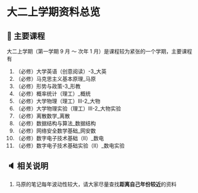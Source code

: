 # 大二上学期资料总览

## :book: 主要课程

大二上学期（第一学期 9 月 ～ 次年 1 月）是课程较为紧张的一个学期，主要课程有

1. （必修）大学英语（创意阅读）-3_大英
2. （必修）马克思主义基本原理_马原
3. （必修）形势与政策-3_形教
4. （必修）概率统计（理工）_概统
5. （必修）大学物理（理工）Ⅲ-2_大物
6. （必修）大学物理实验（理工）Ⅲ-2_大物实验
7. （必修）离散数学_离散
8. （必修）数据结构与算法_数据结构
9. （必修）网络安全数学基础_网安数
10. （必修）数字电子技术基础（Ⅱ）_数电
11. （必修）数字电子技术基础实验（Ⅱ）_数电实验	



## :speaker: 相关说明

1. 马原的笔记每年波动性较大，请大家尽量查找**距离自己年份较近**的资料

